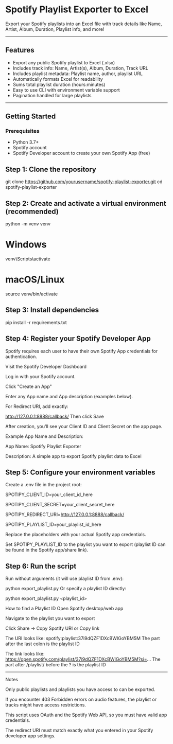 # Spotify Playlist Exporter to Excel

Export your Spotify playlists into an Excel file with track details like Name, Artist, Album, Duration, Playlist info, and more!

---

## Features

- Export any public Spotify playlist to Excel (.xlsx)  
- Includes track info: Name, Artist(s), Album, Duration, Track URL  
- Includes playlist metadata: Playlist name, author, playlist URL  
- Automatically formats Excel for readability  
- Sums total playlist duration (hours:minutes)  
- Easy to use CLI with environment variable support  
- Pagination handled for large playlists  

---

## Getting Started

### Prerequisites

- Python 3.7+  
- Spotify account  
- Spotify Developer account to create your own Spotify App (free)  

## Step 1: Clone the repository

git clone https://github.com/yourusername/spotify-playlist-exporter.git
cd spotify-playlist-exporter

## Step 2: Create and activate a virtual environment (recommended)

python -m venv venv
# Windows
venv\Scripts\activate
# macOS/Linux
source venv/bin/activate

## Step 3: Install dependencies

pip install -r requirements.txt

## Step 4: Register your Spotify Developer App
Spotify requires each user to have their own Spotify App credentials for authentication.

Visit the Spotify Developer Dashboard

Log in with your Spotify account.

Click "Create an App"

Enter any App name and App description (examples below).

For Redirect URI, add exactly:


http://127.0.0.1:8888/callback/
Then click Save

After creation, you'll see your Client ID and Client Secret on the app page.

Example App Name and Description:

App Name: Spotify Playlist Exporter

Description: A simple app to export Spotify playlist data to Excel

## Step 5: Configure your environment variables
Create a .env file in the project root:


SPOTIPY_CLIENT_ID=your_client_id_here

SPOTIPY_CLIENT_SECRET=your_client_secret_here

SPOTIPY_REDIRECT_URI=http://127.0.0.1:8888/callback/

SPOTIPY_PLAYLIST_ID=your_playlist_id_here

Replace the placeholders with your actual Spotify app credentials.

Set SPOTIPY_PLAYLIST_ID to the playlist you want to export (playlist ID can be found in the Spotify app/share link).

## Step 6: Run the script
Run without arguments (it will use playlist ID from .env):


python export_playlist.py
Or specify a playlist ID directly:


python export_playlist.py <playlist_id>

How to find a Playlist ID
Open Spotify desktop/web app

Navigate to the playlist you want to export

Click Share → Copy Spotify URI or Copy link

The URI looks like: spotify:playlist:37i9dQZF1DXcBWIGoYBM5M
The part after the last colon is the playlist ID

The link looks like: https://open.spotify.com/playlist/37i9dQZF1DXcBWIGoYBM5M?si=...
The part after /playlist/ before the ? is the playlist ID

---

Notes

Only public playlists and playlists you have access to can be exported.

If you encounter 403 Forbidden errors on audio features, the playlist or tracks might have access restrictions.

This script uses OAuth and the Spotify Web API, so you must have valid app credentials.

The redirect URI must match exactly what you entered in your Spotify developer app settings.
